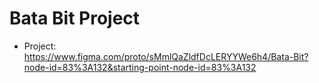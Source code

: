 # Bata Bit Project

- Project: https://www.figma.com/proto/sMmlQaZldfDcLERYYWe6h4/Bata-Bit?node-id=83%3A132&starting-point-node-id=83%3A132